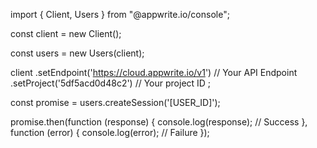 import { Client, Users } from "@appwrite.io/console";

const client = new Client();

const users = new Users(client);

client
    .setEndpoint('https://cloud.appwrite.io/v1') // Your API Endpoint
    .setProject('5df5acd0d48c2') // Your project ID
;

const promise = users.createSession('[USER_ID]');

promise.then(function (response) {
    console.log(response); // Success
}, function (error) {
    console.log(error); // Failure
});
